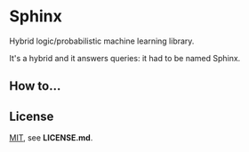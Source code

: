 # Sphinx

Hybrid logic/probabilistic machine learning library.

It's a hybrid and it answers queries: it had to be named Sphinx.

## How to...

## License

[MIT](http://opensource.org/licenses/MIT), see **LICENSE.md**.
